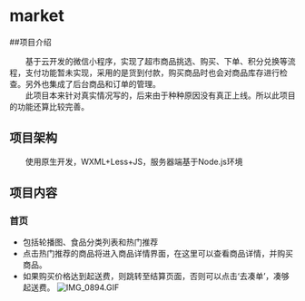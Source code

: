 # market

##项目介绍

　　基于云开发的微信小程序，实现了超市商品挑选、购买、下单、积分兑换等流程，支付功能暂未实现，采用的是货到付款，购买商品时也会对商品库存进行检查。另外也集成了后台商品和订单的管理。  
　　此项目本来针对真实情况写的，后来由于种种原因没有真正上线。所以此项目的功能还算比较完善。

## 项目架构
　　使用原生开发，WXML+Less+JS，服务器端基于Node.js环境

## 项目内容
### 首页
- 包括轮播图、食品分类列表和热门推荐
- 点击热门推荐的商品将进入商品详情界面，在这里可以查看商品详情，并购买商品。
- 如果购买价格达到起送费，则跳转至结算页面，否则可以点击‘去凑单’，凑够起送费。
  ![IMG_0894.GIF](http://ww1.sinaimg.cn/large/006Ri855gy1ghg43e09trg30ch0m6x6s.gif)
